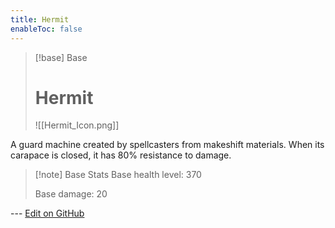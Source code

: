```yaml
---
title: Hermit
enableToc: false
---
```

> [!base] Base
>
> # Hermit
>
> ![[Hermit_Icon.png]]

A guard machine created by spellcasters from makeshift materials. When its carapace is closed, it has 80% resistance to damage.

> [!note] Base Stats
> Base health level: 370
> 
> Base damage: 20

--- [Edit on GitHub](https://github.com/Mondrethos/gatekeeperwiki/edit/main/content/Monsters/Hermit.md)